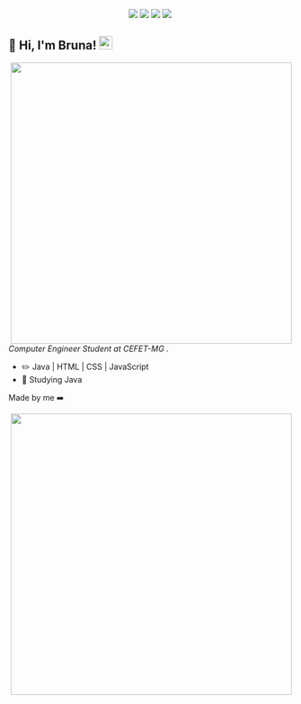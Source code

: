 <p align="center">
  <a href="https://www.instagram.com/br.c.m.c/" target="_blank"> <img loading="lazy" src="https://img.shields.io/badge/-Instagram?style=for-the-badge&logo=instagram&logoColor=white" target="_blank"></a>
<a href="https://www.twitch.tv/smashedpowtato" target="_blank"><img loading="lazy" src="https://img.shields.io/badge/-Twitch?style=for-the-badge&logo=twitch&logoColor=white" target="_blank"></a>
<a href = "mailto:brunacastromorais@gmail.com"><img loading="lazy" src="https://img.shields.io/badge/-Gmail?style=for-the-badge&logo=gmail&logoColor=white" target="_blank"></a>
<a href="https://www.linkedin.com/in/brunamoraiscarvalho/" target="_blank"> <img loading="lazy" src=https://img.shields.io/badge/--%230077B5?style=for-the-badge&logo=linkedin&logoColor=white"></a>   
</p>

<h2>💫 Hi, I'm Bruna! <img src="https://github.githubassets.com/images/mona-whisper.gif" height="24" /></h2>
<img align='right' src="https://github.com/BuruDAnette/BuruDAnette/blob/main/missBruna.gif" width="500" />

<p><em>Computer Engineer Student at CEFET-MG</a> . </em>

- ✏️ Java | HTML | CSS | JavaScript
- 🌱 Studying Java
<p>Made by me ➡️</p>
<img align='right' src="https://github.com/BuruDAnette/BuruDAnette/blob/main/misterB.gif" width="500" />
